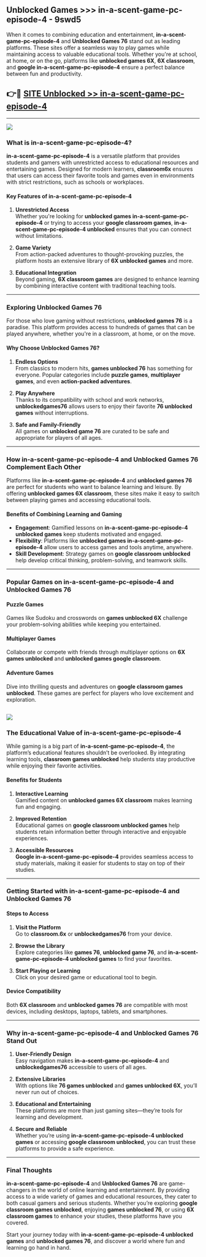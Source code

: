 ## Unblocked Games >>> in-a-scent-game-pc-episode-4 - 9swd5 

When it comes to combining education and entertainment, **in-a-scent-game-pc-episode-4** and **Unblocked Games 76** stand out as leading platforms. These sites offer a seamless way to play games while maintaining access to valuable educational tools. Whether you're at school, at home, or on the go, platforms like **unblocked games 6X**, **6X classroom**, and **google in-a-scent-game-pc-episode-4** ensure a perfect balance between fun and productivity.
## 👉🔴 [SITE Unblocked >> in-a-scent-game-pc-episode-4](http://premium.freeplayer.one?title=in-a-scent-game-pc-episode-4&ref=22JU)
---
<a href="http://premium.freeplayer.one?title=in-a-scent-game-pc-episode-4&ref=22JU/"><img src="https://github.com/user-attachments/assets/438f12ca-57a4-47a3-8ead-c64da593a1e5"/></a>
### What is in-a-scent-game-pc-episode-4?  

**in-a-scent-game-pc-episode-4** is a versatile platform that provides students and gamers with unrestricted access to educational resources and entertaining games. Designed for modern learners, **classroom6x** ensures that users can access their favorite tools and games even in environments with strict restrictions, such as schools or workplaces.  

#### Key Features of in-a-scent-game-pc-episode-4  

1. **Unrestricted Access**  
   Whether you're looking for **unblocked games in-a-scent-game-pc-episode-4** or trying to access your **google classroom games**, **in-a-scent-game-pc-episode-4 unblocked** ensures that you can connect without limitations.  

2. **Game Variety**  
   From action-packed adventures to thought-provoking puzzles, the platform hosts an extensive library of **6X unblocked games** and more.  

3. **Educational Integration**  
   Beyond gaming, **6X classroom games** are designed to enhance learning by combining interactive content with traditional teaching tools.  



---

### Exploring Unblocked Games 76  

For those who love gaming without restrictions, **unblocked games 76** is a paradise. This platform provides access to hundreds of games that can be played anywhere, whether you're in a classroom, at home, or on the move.  

#### Why Choose Unblocked Games 76?  

1. **Endless Options**  
   From classics to modern hits, **games unblocked 76** has something for everyone. Popular categories include **puzzle games**, **multiplayer games**, and even **action-packed adventures**.  

2. **Play Anywhere**  
   Thanks to its compatibility with school and work networks, **unblockedgames76** allows users to enjoy their favorite **76 unblocked games** without interruptions.  

3. **Safe and Family-Friendly**  
   All games on **unblocked game 76** are curated to be safe and appropriate for players of all ages.  

---

### How in-a-scent-game-pc-episode-4 and Unblocked Games 76 Complement Each Other  

Platforms like **in-a-scent-game-pc-episode-4** and **unblocked games 76** are perfect for students who want to balance learning and leisure. By offering **unblocked games 6X classroom**, these sites make it easy to switch between playing games and accessing educational tools.  

#### Benefits of Combining Learning and Gaming  

- **Engagement**: Gamified lessons on **in-a-scent-game-pc-episode-4 unblocked games** keep students motivated and engaged.  
- **Flexibility**: Platforms like **unblocked games in-a-scent-game-pc-episode-4** allow users to access games and tools anytime, anywhere.  
- **Skill Development**: Strategy games on **google classroom unblocked** help develop critical thinking, problem-solving, and teamwork skills.  

---

### Popular Games on in-a-scent-game-pc-episode-4 and Unblocked Games 76  

#### Puzzle Games  

Games like Sudoku and crosswords on **games unblocked 6X** challenge your problem-solving abilities while keeping you entertained.  

#### Multiplayer Games  

Collaborate or compete with friends through multiplayer options on **6X games unblocked** and **unblocked games google classroom**.  

#### Adventure Games  

Dive into thrilling quests and adventures on **google classroom games unblocked**. These games are perfect for players who love excitement and exploration.  

<a href="http://download.freeplayer.one?title=in-a-scent-game-pc-episode-4&ref=23D/"><img src="https://github.com/user-attachments/assets/fe0c3e91-c8e1-489c-acf0-e2f614c12fb8"/></a>
---

### The Educational Value of in-a-scent-game-pc-episode-4  

While gaming is a big part of **in-a-scent-game-pc-episode-4**, the platform’s educational features shouldn’t be overlooked. By integrating learning tools, **classroom games unblocked** help students stay productive while enjoying their favorite activities.  

#### Benefits for Students  

1. **Interactive Learning**  
   Gamified content on **unblocked games 6X classroom** makes learning fun and engaging.  

2. **Improved Retention**  
   Educational games on **google classroom unblocked games** help students retain information better through interactive and enjoyable experiences.  

3. **Accessible Resources**  
   **Google in-a-scent-game-pc-episode-4** provides seamless access to study materials, making it easier for students to stay on top of their studies.  

---

### Getting Started with in-a-scent-game-pc-episode-4 and Unblocked Games 76  

#### Steps to Access  

1. **Visit the Platform**  
   Go to **classroom.6x** or **unblockedgames76** from your device.  

2. **Browse the Library**  
   Explore categories like **games 76**, **unblocked game 76**, and **in-a-scent-game-pc-episode-4 unblocked games** to find your favorites.  

3. **Start Playing or Learning**  
   Click on your desired game or educational tool to begin.  

#### Device Compatibility  

Both **6X classroom** and **unblocked games 76** are compatible with most devices, including desktops, laptops, tablets, and smartphones.  

---

### Why in-a-scent-game-pc-episode-4 and Unblocked Games 76 Stand Out  

1. **User-Friendly Design**  
   Easy navigation makes **in-a-scent-game-pc-episode-4** and **unblockedgames76** accessible to users of all ages.  

2. **Extensive Libraries**  
   With options like **76 games unblocked** and **games unblocked 6X**, you’ll never run out of choices.  

3. **Educational and Entertaining**  
   These platforms are more than just gaming sites—they’re tools for learning and development.  

4. **Secure and Reliable**  
   Whether you’re using **in-a-scent-game-pc-episode-4 unblocked games** or accessing **google classroom unblocked**, you can trust these platforms to provide a safe experience.  

---

### Final Thoughts  

**in-a-scent-game-pc-episode-4** and **Unblocked Games 76** are game-changers in the world of online learning and entertainment. By providing access to a wide variety of games and educational resources, they cater to both casual gamers and serious students. Whether you’re exploring **google classroom games unblocked**, enjoying **games unblocked 76**, or using **6X classroom games** to enhance your studies, these platforms have you covered.  

Start your journey today with **in-a-scent-game-pc-episode-4 unblocked games** and **unblocked games 76**, and discover a world where fun and learning go hand in hand.  